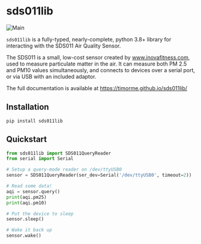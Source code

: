 # sds011lib

![Main](https://github.com/TimOrme/sds011lib/actions/workflows/main.yml/badge.svg)

`sds011lib` is a fully-typed, nearly-complete, python 3.8+ library for interacting with the SDS011 Air Quality Sensor.

The SDS011 is a small, low-cost sensor created by www.inovafitness.com, used to measure particulate matter in the air.  It 
can measure both PM 2.5 and PM10 values simultaneously, and connects to devices over a serial port, or via USB with an
included adaptor.

The full documentation is available at https://timorme.github.io/sds011lib/

## Installation

```commandline
pip install sds011lib
```

## Quickstart

```python
from sds011lib import SDS011QueryReader
from serial import Serial

# Setup a query-mode reader on /dev/ttyUSB0 
sensor = SDS011QueryReader(ser_dev=Serial('/dev/ttyUSB0', timeout=2))

# Read some data!
aqi = sensor.query()
print(aqi.pm25)
print(aqi.pm10)

# Put the device to sleep
sensor.sleep()

# Wake it back up
sensor.wake()
```